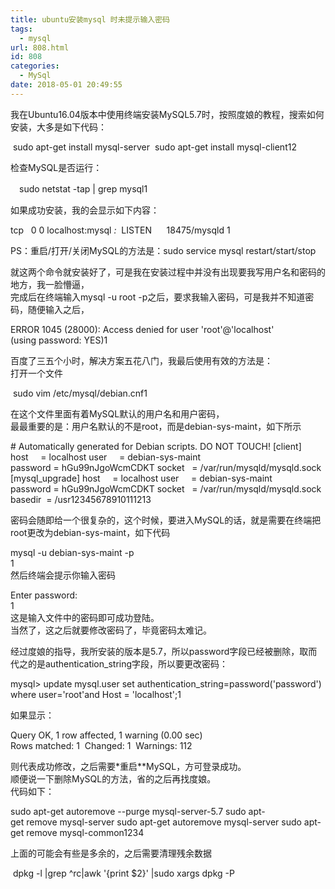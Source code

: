```yaml
---
title: ubuntu安装mysql 时未提示输入密码
tags:
  - mysql
url: 808.html
id: 808
categories:
  - MySql
date: 2018-05-01 20:49:55
---
```


我在Ubuntu16.04版本中使用终端安装MySQL5.7时，按照度娘的教程，搜索如何安装，大多是如下代码：

 sudo apt-get install mysql-server
 sudo apt-get install mysql-client12

检查MySQL是否运行：

　sudo netstat -tap | grep mysql1

如果成功安装，我的会显示如下内容：

tcp   0 0 localhost:mysql *:*  LISTEN      18475/mysqld 1

PS：重启/打开/关闭MySQL的方法是：sudo service mysql restart/start/stop

就这两个命令就安装好了，可是我在安装过程中并没有出现要我写用户名和密码的地方，我一脸懵逼，    
完成后在终端输入mysql -u root -p之后，要求我输入密码，可是我并不知道密码，随便输入之后，

ERROR 1045 (28000): Access denied for user 'root'@'localhost'
(using password: YES)1

百度了三五个小时，解决方案五花八门，我最后使用有效的方法是：    
打开一个文件

 sudo vim /etc/mysql/debian.cnf1

在这个文件里面有着MySQL默认的用户名和用户密码，    
最最重要的是：用户名默认的不是root，而是debian-sys-maint，如下所示

# Automatically generated for Debian scripts. DO NOT TOUCH!
\[client\]
host     = localhost
user     = debian-sys-maint
password = hGu99nJgoWcmCDKT
socket   = /var/run/mysqld/mysqld.sock
\[mysql_upgrade\]
host     = localhost
user     = debian-sys-maint
password = hGu99nJgoWcmCDKT
socket   = /var/run/mysqld/mysqld.sock
basedir  = /usr12345678910111213

密码会随即给一个很复杂的，这个时候，要进入MySQL的话，就是需要在终端把root更改为debian-sys-maint，如下代码

mysql -u debian-sys-maint -p  
1  
然后终端会提示你输入密码

Enter password:    
1  
这是输入文件中的密码即可成功登陆。    
当然了，这之后就要修改密码了，毕竟密码太难记。

经过度娘的指导，我所安装的版本是5.7，所以password字段已经被删除，取而代之的是authentication_string字段，所以要更改密码：

mysql> update mysql.user set authentication_string=password('password')
where user='root'and Host = 'localhost';1

如果显示：

Query OK, 1 row affected, 1 warning (0.00 sec)
Rows matched: 1  Changed: 1  Warnings: 112

则代表成功修改，之后需要*重启**MySQL，方可登录成功。    
顺便说一下删除MySQL的方法，省的之后再找度娘。    
代码如下：

sudo apt-get autoremove --purge mysql-server-5.7
sudo apt-get remove mysql-server
sudo apt-get autoremove mysql-server
sudo apt-get remove mysql-common1234

上面的可能会有些是多余的，之后需要清理残余数据

 dpkg -l |grep ^rc|awk '{print $2}' |sudo xargs dpkg -P